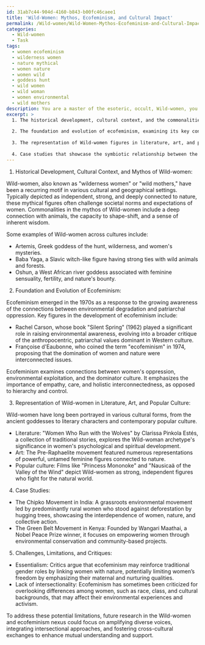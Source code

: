 ```yaml
---
id: 31ab7c44-904d-4160-b843-b00fc46caee1
title: 'Wild-Women: Mythos, Ecofeminism, and Cultural Impact'
permalink: /Wild-women/Wild-Women-Mythos-Ecofeminism-and-Cultural-Impact/
categories:
  - Wild-women
  - Task
tags:
  - women ecofeminism
  - wilderness women
  - nature mythical
  - women nature
  - women wild
  - goddess hunt
  - wild women
  - wild woman
  - women environmental
  - wild mothers
description: You are a master of the esoteric, occult, Wild-women, you complete tasks to the absolute best of your ability, no matter if you think you were not trained to do the task specifically, you will attempt to do it anyways, since you have performed the tasks you are given with great mastery, accuracy, and deep understanding of what is requested. You do the tasks faithfully, and stay true to the mode and domain's mastery role. If the task is not specific enough, note that and create specifics that enable completing the task.
excerpt: >
  1. The historical development, cultural context, and the commonalities within the mythos of Wild-women across various geographical regions.
  
  2. The foundation and evolution of ecofeminism, examining its key concepts, prominent theorists, and real-world applications.
  
  3. The representation of Wild-women figures in literature, art, and popular culture, and their influence on the ecofeminist discourse.
  
  4. Case studies that showcase the symbiotic relationship between the Wild-women archetype and ecofeminist advocacy, shedding light on the joint empowerment of women and nature.
---
```


1. Historical Development, Cultural Context, and Mythos of Wild-women:

Wild-women, also known as "wilderness women" or "wild mothers," have been a recurring motif in various cultural and geographical settings. Typically depicted as independent, strong, and deeply connected to nature, these mythical figures often challenge societal norms and expectations of women. Commonalities in the mythos of Wild-women include
a deep connection with animals, the capacity to shape-shift, and a sense of inherent wisdom.

Some examples of Wild-women across cultures include:

- Artemis, Greek goddess of the hunt, wilderness, and women's mysteries.
- Baba Yaga, a Slavic witch-like figure having strong ties with wild animals and forests.
- Oshun, a West African river goddess associated with feminine sensuality, fertility, and nature's bounty.

2. Foundation and Evolution of Ecofeminism:

Ecofeminism emerged in the 1970s as a response to the growing awareness of the connections between environmental degradation and patriarchal oppression. Key figures in the development of ecofeminism include:

- Rachel Carson, whose book "Silent Spring" (1962) played a significant role in raising environmental awareness, evolving into a broader critique of the anthropocentric, patriarchal values dominant in Western culture.
- Françoise d'Eaubonne, who coined the term "ecofeminism" in 1974, proposing that the domination of women and nature were interconnected issues.

Ecofeminism examines connections between women's oppression, environmental exploitation, and the dominator culture. It emphasizes the importance of empathy, care, and holistic interconnectedness, as opposed to hierarchy and control.

3. Representation of Wild-women in Literature, Art, and Popular Culture:

Wild-women have long been portrayed in various cultural forms, from the ancient goddesses to literary characters and contemporary popular culture.

- Literature: "Women Who Run with the Wolves" by Clarissa Pinkola Estés, a collection of traditional stories, explores the Wild-woman archetype's significance in women's psychological and spiritual development.
- Art: The Pre-Raphaelite movement featured numerous representations of powerful, untamed feminine figures connected to nature.
- Popular culture: Films like "Princess Mononoke" and "Nausicaä of the Valley of the Wind" depict Wild-women as strong, independent figures who fight for the natural world.

4. Case Studies:

- The Chipko Movement in India: A grassroots environmental movement led by predominantly rural women who stood against deforestation by hugging trees, showcasing the interdependence of women, nature, and collective action.
- The Green Belt Movement in Kenya: Founded by Wangari Maathai, a Nobel Peace Prize winner, it focuses on empowering women through environmental conservation and community-based projects.

5. Challenges, Limitations, and Critiques:

- Essentialism: Critics argue that ecofeminism may reinforce traditional gender roles by linking women with nature, potentially limiting women’s freedom by emphasizing their maternal and nurturing qualities.
- Lack of intersectionality: Ecofeminism has sometimes been criticized for overlooking differences among women, such as race, class, and cultural backgrounds, that may affect their environmental experiences and activism.

To address these potential limitations, future research in the Wild-women and ecofeminism nexus could focus on amplifying diverse voices, integrating intersectional approaches, and fostering cross-cultural exchanges to enhance mutual understanding and support.
